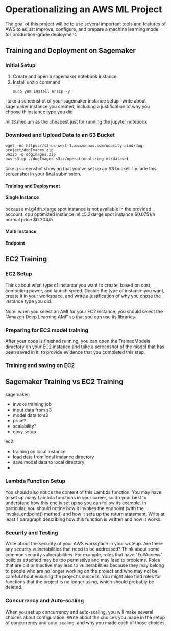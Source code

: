 # Operationalizing an AWS ML Project

The goal of this project will be to use several important tools and features of AWS to adjust improve, configure, and prepare a machine learning model for production-grade deployment.

## Training and Deployment on Sagemaker
### Initial Setup
1. Create and open a sagemaker notebook instance
2. Install unzip command
   ```
   sudo yum install unzip -y
   ```
-take a scheenshot of your sagemaker instance setup
-write about sagemaker instance you created, including a justification of why you choose th instance type you did

ml.t3.medium as the cheapest just for running the jupyter notebook

### Download and Upload Data to an S3 Bucket
```
wget -nc https://s3-us-west-1.amazonaws.com/udacity-aind/dog-project/dogImages.zip
unzip -q dogImages.zip
aws s3 cp ./dogImages s3://operationalizing-ml/dataset
```
take a screenshot showing that you've set up an S3 bucket. Include this screenshot in your final submission.

#### Training and Deployment
#### Single Instance
because ml.g4dn.xlarge spot instance is not available in the provided account.
cpu optimized instance ml.c5.2xlarge spot instance $0.0751/h normal price $0.204/h

#### Multi Instance
#### Endpoint

## EC2 Training
### EC2 Setup
Think about what type of instance you want to create, based on cost, computing power, and launch speed. Decide the type of instance you want, create it in your workspace, and write a justification of why you chose the instance type you did.

Note: when you select an AMI for your EC2 instance, you should select the "Amazon Deep Learning AMI" so that you can use its libraries.

### Preparing for EC2 model training
After your code is finished running, you can open the TrainedModels directory on your EC2 instance and take a screenshot of the model that has been saved in it, to provide evidence that you completed this step.

### Training and saving on EC2
## Sagemaker Training vs EC2 Training
sagemaker:
- invoke training job
- input data from s3
- model data to s3
- price?
- scalability?
- easy setup

ec2:
- training on local instance
- load data from local instance directory
- save model data to local directory
- 

### Lambda Function Setup
You should also notice the content of this Lambda function. You may have to set up many Lambda functions in your career, so do your best to understand how this one is set up so you can follow its example. In particular, you should notice how it invokes the endpoint (with the invoke_endpoint() method) and how it sets up the return statement. Write at least 1 paragraph describing how this function is written and how it works.

### Security and Testing
Write about the security of your AWS workspace in your writeup. Are there any security vulnerabilities that need to be addressed? Think about some common security vulnerabilities. For example, roles that have "FullAccess" policies attached may be too permissive and may lead to problems. Roles that are old or inactive may lead to vulnerabilities because they may belong to people who are no longer working on the project and who may not be careful about ensuring the project's success. You might also find roles for functions that the project is no longer using, which should probably be deleted.

### Concurrency and Auto-scaling
When you set up concurrency and auto-scaling, you will make several choices about configuration. Write about the choices you made in the setup of concurrency and auto-scaling, and why you made each of those choices.
